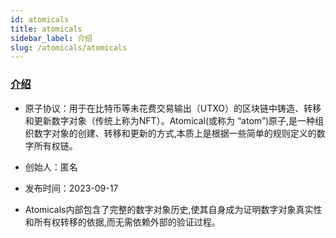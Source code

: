 ```yaml
---
id: atomicals
title: atomicals
sidebar_label: 介绍
slug: /atomicals/atomicals
---
```


### [介绍](https://medium.com/@arrowgo2mars/%E6%B5%85%E8%B0%88atomicals-protocol%E5%8E%9F%E5%AD%90%E5%8D%8F%E8%AE%AE-bebd9cf51a12)

- 原子协议：用于在比特币等未花费交易输出（UTXO）的区块链中铸造、转移和更新数字对象（传统上称为NFT）。Atomical(或称为 “atom”)原子,是一种组织数字对象的创建、转移和更新的方式,本质上是根据一些简单的规则定义的数字所有权链。

- 创始人：匿名

- 发布时间：2023-09-17

- Atomicals内部包含了完整的数字对象历史,使其自身成为证明数字对象真实性和所有权转移的依据,而无需依赖外部的验证过程。

